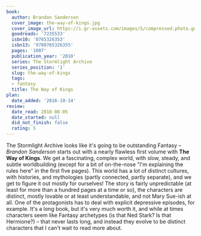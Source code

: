 ```yaml
---
book:
  author: Brandon Sanderson
  cover_image: the-way-of-kings.jpg
  cover_image_url: https://i.gr-assets.com/images/S/compressed.photo.goodreads.com/books/1388184640l/7235533._SX98_.jpg
  goodreads: '7235533'
  isbn10: '0765326353'
  isbn13: '9780765326355'
  pages: '1007'
  publication_year: '2010'
  series: The Stormlight Archive
  series_position: '1'
  slug: the-way-of-kings
  tags:
  - fantasy
  title: The Way of Kings
plan:
  date_added: '2016-10-14'
review:
  date_read: 2018-08-05
  date_started: null
  did_not_finish: false
  rating: 5
---
```


The Stormlight Archive looks like it's going to be outstanding Fantasy – *Brandon Sanderson* starts out with a nearly flawless first volume with **The Way of Kings**. We get a fascinating, complex world, with slow, steady, and subtle worldbuilding (except for a bit of on-the-nose "I'm explaining the rules here" in the first five pages). This world has a lot of distinct cultures, with histories, and mythologies (partly connected, partly separate), and we get to figure it out mostly for ourselves! The story is fairly unpredictable (at least for more than a hundred pages at a time or so), the characters are distinct, mostly lovable or at least understandable, and not Mary Sue-ish at all. One of the protagonists has to deal with explicit depressive episodes, for example. It's a long book, but it's very much worth it, and while at times characters seem like Fantasy archetypes (is that Ned Stark? Is that Hermione?) – that never lasts long, and instead they evolve to be distinct characters that I can't wait to read more about.
